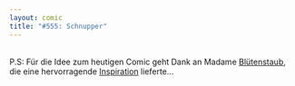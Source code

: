 ```yaml
---
layout: comic
title: "#555: Schnupper"
---
```

<br />P.S: Für die Idee zum heutigen Comic geht Dank an Madame <a href="http://www.blumenluder.de">Blütenstaub</a>, die eine hervorragende <a href="http://bluetenstaub.20six.de/bluetenstaub/art/3022812/Einmal_Winter_und_zuruck_bitte_">Inspiration</a> lieferte...
